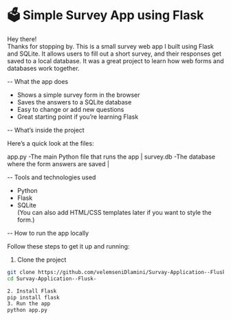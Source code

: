 # 🗳️ Simple Survey App using Flask

Hey there!  
Thanks for stopping by. This is a small survey web app I built using Flask and SQLite. It allows users to fill out a short survey, and their responses get saved to a local database. It was a great project to learn how web forms and databases work together.


-- What the app does

- Shows a simple survey form in the browser
- Saves the answers to a SQLite database
- Easy to change or add new questions
- Great starting point if you’re learning Flask

-- What’s inside the project

Here’s a quick look at the files:

app.py          -The main Python file that runs the app |
survey.db       -The database where the form answers are saved |

-- Tools and technologies used

- Python
- Flask
- SQLite  
(You can also add HTML/CSS templates later if you want to style the form.)

-- How to run the app locally

Follow these steps to get it up and running:

1. Clone the project

```bash
git clone https://github.com/velemseniDlamini/Survay-Application--Flusk-.git
cd Survay-Application--Flusk-

2. Install Flask
pip install flask
3. Run the app
python app.py

